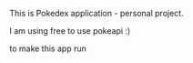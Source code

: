 This is Pokedex application - personal project.

I am using free to use pokeapi :)

to make this app run
